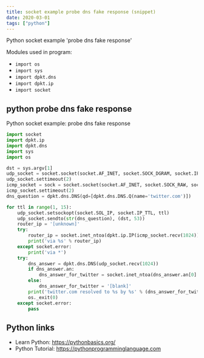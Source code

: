 ```yaml
---
title: socket example probe dns fake response (snippet)
date: 2020-03-01
tags: ["python"]
---
```

Python socket example 'probe dns fake response'


Modules used in program: 
* `import os`
* `import sys`
* `import dpkt.dns`
* `import dpkt.ip`
* `import socket`

## python probe dns fake response

Python socket example: probe dns fake response

```python
import socket
import dpkt.ip
import dpkt.dns
import sys
import os

dst = sys.argv[1]
udp_socket = socket.socket(socket.AF_INET, socket.SOCK_DGRAM, socket.IPPROTO_UDP)
udp_socket.settimeout(2)
icmp_socket = sock = socket.socket(socket.AF_INET, socket.SOCK_RAW, socket.IPPROTO_ICMP)
icmp_socket.settimeout(2)
dns_question = dpkt.dns.DNS(qd=[dpkt.dns.DNS.Q(name='twitter.com')])

for ttl in range(1, 15):
    udp_socket.setsockopt(socket.SOL_IP, socket.IP_TTL, ttl)
    udp_socket.sendto(str(dns_question), (dst, 53))
    router_ip = '[unknown]'
    try:
        router_ip = socket.inet_ntoa(dpkt.ip.IP(icmp_socket.recv(1024)).src)
        print('via %s' % router_ip)
    except socket.error:
        print('via *')
    try:
        dns_answer = dpkt.dns.DNS(udp_socket.recv(1024))
        if dns_answer.an:
            dns_answer_for_twitter = socket.inet_ntoa(dns_answer.an[0].rdata)
        else:
            dns_answer_for_twitter = '[blank]'
        print('twitter.com resolved to %s by %s' % (dns_answer_for_twitter, router_ip))
        os._exit(0)
    except socket.error:
        pass

```

## Python links

- Learn Python: https://pythonbasics.org/
- Python Tutorial: https://pythonprogramminglanguage.com

